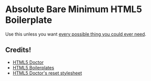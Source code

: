 # Absolute Bare Minimum HTML5 Boilerplate

Use this unless you want [every possible thing you could ever need](http://html5doctor.com/html-5-boilerplates/).

## Credits!

* [HTML5 Doctor](http://html5doctor.com/)
* [HTML5 Boilerplates](http://html5doctor.com/html-5-boilerplates/)
* [HTML5 Doctor's reset stylesheet](http://html5doctor.com/html-5-reset-stylesheet/)